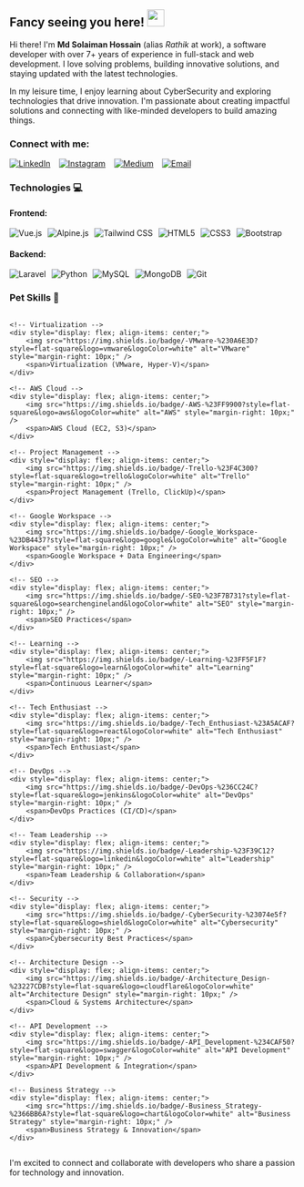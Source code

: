 <h2>Fancy seeing you here! <img src="https://raw.githubusercontent.com/aemmadi/aemmadi/master/wave.gif" width="30"></h2>

<p>
    Hi there! I'm <strong>Md Solaiman Hossain</strong> (alias <em>Rathik</em> at work), a software developer with over 7+ years of experience in full-stack and web development. I love solving problems, building innovative solutions, and staying updated with the latest technologies.
</p>
<p>
    In my leisure time, I enjoy learning about CyberSecurity and exploring technologies that drive innovation. I'm passionate about creating impactful solutions and connecting with like-minded developers to build amazing things.
</p>

<h3>Connect with me:</h3>
<div style="display: flex; gap: 15px; flex-wrap: wrap;">
    <a href="https://www.linkedin.com/">
        <img src="https://img.shields.io/badge/-solaiman-blue?style=flat-square&logo=Linkedin&logoColor=white" alt="LinkedIn" />
    </a>
    <a href="https://instagram.com/">
        <img src="https://img.shields.io/badge/-solaiman-purple?style=flat-square&logo=instagram&logoColor=white" alt="Instagram" />
    </a>
    <a href="https://medium.com/">
        <img src="https://img.shields.io/badge/-@solaiman-03a57a?style=flat-square&labelColor=000000&logo=Medium" alt="Medium" />
    </a>
    <a href="mailto:hello@rathik.dev">
        <img src="https://img.shields.io/badge/-hello@rathik.dev-c14438?style=flat-square&logo=Gmail&logoColor=white" alt="Email" />
    </a>
</div>

<h3>Technologies 💻</h3>

<h4>Frontend:</h4>
<div style="display: flex; gap: 10px; flex-wrap: wrap;">
    <img src="https://img.shields.io/badge/-Vue.js-black?style=flat-square&logo=vue.js" alt="Vue.js" />
    <img src="https://img.shields.io/badge/-Alpine.js-black?style=flat-square&logo=alpine.js" alt="Alpine.js" />
    <img src="https://img.shields.io/badge/-Tailwind%20CSS-black?style=flat-square&logo=tailwindcss" alt="Tailwind CSS" />
    <img src="https://img.shields.io/badge/-HTML5-black?style=flat-square&logo=html5" alt="HTML5" />
    <img src="https://img.shields.io/badge/-CSS3-black?style=flat-square&logo=css3" alt="CSS3" />
    <img src="https://img.shields.io/badge/-Bootstrap-black?style=flat-square&logo=bootstrap" alt="Bootstrap" />
</div>

<h4>Backend:</h4>
<div style="display: flex; gap: 10px; flex-wrap: wrap;">
    <img src="https://img.shields.io/badge/-Laravel-black?style=flat-square&logo=laravel" alt="Laravel" />
    <img src="https://img.shields.io/badge/-Python-black?style=flat-square&logo=python" alt="Python" />
    <img src="https://img.shields.io/badge/-MySQL-black?style=flat-square&logo=mysql" alt="MySQL" />
    <img src="https://img.shields.io/badge/-MongoDB-black?style=flat-square&logo=mongodb" alt="MongoDB" />
    <img src="https://img.shields.io/badge/-Git-black?style=flat-square&logo=git" alt="Git" />
</div>


<h3>Pet Skills 🐾</h3>
<div style="display: flex; flex-wrap: wrap; gap: 20px;">

    <!-- Virtualization -->
    <div style="display: flex; align-items: center;">
        <img src="https://img.shields.io/badge/-VMware-%230A6E3D?style=flat-square&logo=vmware&logoColor=white" alt="VMware" style="margin-right: 10px;" />
        <span>Virtualization (VMware, Hyper-V)</span>
    </div>

    <!-- AWS Cloud -->
    <div style="display: flex; align-items: center;">
        <img src="https://img.shields.io/badge/-AWS-%23FF9900?style=flat-square&logo=aws&logoColor=white" alt="AWS" style="margin-right: 10px;" />
        <span>AWS Cloud (EC2, S3)</span>
    </div>

    <!-- Project Management -->
    <div style="display: flex; align-items: center;">
        <img src="https://img.shields.io/badge/-Trello-%23F4C300?style=flat-square&logo=trello&logoColor=white" alt="Trello" style="margin-right: 10px;" />
        <span>Project Management (Trello, ClickUp)</span>
    </div>

    <!-- Google Workspace -->
    <div style="display: flex; align-items: center;">
        <img src="https://img.shields.io/badge/-Google_Workspace-%23DB4437?style=flat-square&logo=google&logoColor=white" alt="Google Workspace" style="margin-right: 10px;" />
        <span>Google Workspace + Data Engineering</span>
    </div>

    <!-- SEO -->
    <div style="display: flex; align-items: center;">
        <img src="https://img.shields.io/badge/-SEO-%23F7B731?style=flat-square&logo=searchengineland&logoColor=white" alt="SEO" style="margin-right: 10px;" />
        <span>SEO Practices</span>
    </div>

    <!-- Learning -->
    <div style="display: flex; align-items: center;">
        <img src="https://img.shields.io/badge/-Learning-%23FF5F1F?style=flat-square&logo=learn&logoColor=white" alt="Learning" style="margin-right: 10px;" />
        <span>Continuous Learner</span>
    </div>

    <!-- Tech Enthusiast -->
    <div style="display: flex; align-items: center;">
        <img src="https://img.shields.io/badge/-Tech_Enthusiast-%23A5ACAF?style=flat-square&logo=react&logoColor=white" alt="Tech Enthusiast" style="margin-right: 10px;" />
        <span>Tech Enthusiast</span>
    </div>

    <!-- DevOps -->
    <div style="display: flex; align-items: center;">
        <img src="https://img.shields.io/badge/-DevOps-%236CC24C?style=flat-square&logo=jenkins&logoColor=white" alt="DevOps" style="margin-right: 10px;" />
        <span>DevOps Practices (CI/CD)</span>
    </div>

    <!-- Team Leadership -->
    <div style="display: flex; align-items: center;">
        <img src="https://img.shields.io/badge/-Leadership-%23F39C12?style=flat-square&logo=linkedin&logoColor=white" alt="Leadership" style="margin-right: 10px;" />
        <span>Team Leadership & Collaboration</span>
    </div>

    <!-- Security -->
    <div style="display: flex; align-items: center;">
        <img src="https://img.shields.io/badge/-CyberSecurity-%23074e5f?style=flat-square&logo=shield&logoColor=white" alt="Cybersecurity" style="margin-right: 10px;" />
        <span>Cybersecurity Best Practices</span>
    </div>

    <!-- Architecture Design -->
    <div style="display: flex; align-items: center;">
        <img src="https://img.shields.io/badge/-Architecture_Design-%23227CDB?style=flat-square&logo=cloudflare&logoColor=white" alt="Architecture Design" style="margin-right: 10px;" />
        <span>Cloud & Systems Architecture</span>
    </div>

    <!-- API Development -->
    <div style="display: flex; align-items: center;">
        <img src="https://img.shields.io/badge/-API_Development-%234CAF50?style=flat-square&logo=swagger&logoColor=white" alt="API Development" style="margin-right: 10px;" />
        <span>API Development & Integration</span>
    </div>

    <!-- Business Strategy -->
    <div style="display: flex; align-items: center;">
        <img src="https://img.shields.io/badge/-Business_Strategy-%2366BB6A?style=flat-square&logo=chart&logoColor=white" alt="Business Strategy" style="margin-right: 10px;" />
        <span>Business Strategy & Innovation</span>
    </div>

</div>






<p>I'm excited to connect and collaborate with developers who share a passion for technology and innovation.</p>
